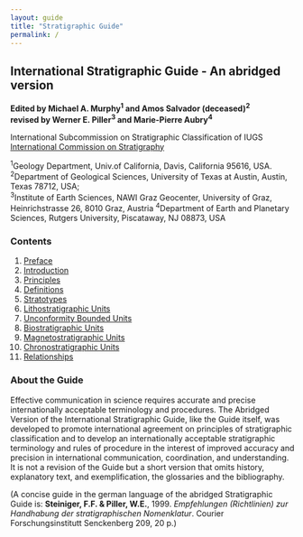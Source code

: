 ```yaml
---
layout: guide
title: "Stratigraphic Guide"
permalink: /
---
```

## International Stratigraphic Guide - An abridged version


**Edited by Michael A. Murphy<sup>1</sup> and Amos Salvador (deceased)<sup>2</sup>**  
**revised by Werner E. Piller<sup>3</sup> and Marie-Pierre Aubry<sup>4</sup>**

International Subcommission on Stratigraphic Classification of IUGS  
[International Commission on Stratigraphy](https://stratigraphy.org)

<sup>1</sup>Geology Department, Univ.of California, Davis, California 95616, USA.  
<sup>2</sup>Department of Geological Sciences, University of Texas at Austin, Austin, Texas 78712, USA;  
<sup>3</sup>Institute of Earth Sciences, NAWI Graz Geocenter, University of Graz, Heinrichstrasse 26, 8010 Graz, Austria
<sup>4</sup>Department of Earth and Planetary Sciences, Rutgers University, Piscataway, NJ 08873, USA

### Contents

1. [Preface](pref)
1. [Introduction](intr)
1. [Principles](princ)
1. [Definitions](defs)
1. [Stratotypes](strats)
1. [Lithostratigraphic Units](litho)
1. [Unconformity Bounded Units](uncon)
1. [Biostratigraphic Units](bio)
1. [Magnetostratigraphic Units](magn)
1. [Chronostratigraphic Units](chron)
1. [Relationships](rel)

### About the Guide

Effective communication in science requires accurate and precise internationally acceptable terminology and procedures. The Abridged Version of the International Stratigraphic Guide, like the Guide itself, was developed to promote international agreement on principles of stratigraphic classification and to develop an internationally acceptable stratigraphic terminology and rules of procedure in the interest of improved accuracy and precision in international communication, coordination, and understanding. It is not a revision of the Guide but a short version that omits history, explanatory text, and exemplification, the glossaries and the bibliography.

(A concise guide in the german language of the abridged Stratigraphic Guide is: **Steiniger, F.F. & Piller, W.E.**, 1999. *Empfehlungen (Richtlinien) zur Handhabung der stratigraphischen Nomenklatur*. Courier Forschungsinstitutt Senckenberg 209, 20 p.)
